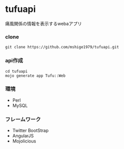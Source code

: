 tufuapi
=======

痛風関係の情報を表示するwebaアプリ


### clone
```
git clone https://github.com/mshige1979/tufuapi.git
```

### api作成
```
cd tufuapi
mojo generate app Tufu::Web
```

### 環境
- Perl
- MySQL

### フレームワーク
- Twitter BootStrap
- AngularJS
- Mojolicious

